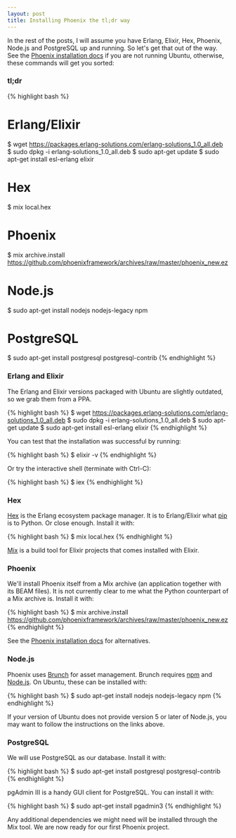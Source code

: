 ```yaml
---
layout: post
title: Installing Phoenix the tl;dr way
---
```


In the rest of the posts, I will assume you have Erlang, Elixir, Hex, Phoenix, Node.js and PostgreSQL up and running. So let's get that out of the way. See the [Phoenix installation docs](http://www.phoenixframework.org/docs/installation) if you are not running Ubuntu, otherwise, these commands will get you sorted:

### tl;dr

{% highlight bash %}
# Erlang/Elixir
$ wget https://packages.erlang-solutions.com/erlang-solutions_1.0_all.deb
$ sudo dpkg -i erlang-solutions_1.0_all.deb
$ sudo apt-get update
$ sudo apt-get install esl-erlang elixir

# Hex
$ mix local.hex

# Phoenix
$ mix archive.install https://github.com/phoenixframework/archives/raw/master/phoenix_new.ez

# Node.js
$ sudo apt-get install nodejs nodejs-legacy npm

# PostgreSQL
$ sudo apt-get install postgresql postgresql-contrib
{% endhighlight %}


### Erlang and Elixir

The Erlang and Elixir versions packaged with Ubuntu are slightly outdated, so we grab them from a PPA.

{% highlight bash %}
$ wget https://packages.erlang-solutions.com/erlang-solutions_1.0_all.deb
$ sudo dpkg -i erlang-solutions_1.0_all.deb
$ sudo apt-get update
$ sudo apt-get install esl-erlang elixir
{% endhighlight %}

You can test that the installation was successful by running:

{% highlight bash %}
$ elixir -v
{% endhighlight %}

Or try the interactive shell (terminate with Ctrl-C):

{% highlight bash %}
$ iex
{% endhighlight %}


### Hex

[Hex](https://hex.pm) is the Erlang ecosystem package manager. It is to Erlang/Elixir what [pip](https://pip.pypa.io/) is to Python. Or close enough. Install it with:

{% highlight bash %}
$ mix local.hex
{% endhighlight %}

[Mix](http://elixir-lang.org/docs/stable/mix/Mix.html) is a build tool for Elixir projects that comes installed with Elixir.

### Phoenix

We'll install Phoenix itself from a Mix archive (an application together with its BEAM files). It is not currently clear to me what the Python counterpart of a Mix archive is. Install it with:

{% highlight bash %}
$ mix archive.install https://github.com/phoenixframework/archives/raw/master/phoenix_new.ez
{% endhighlight %}

See the [Phoenix installation docs](http://www.phoenixframework.org/docs/installation) for alternatives.

### Node.js

Phoenix uses [Brunch](brunch.io) for asset management. Brunch requires [npm](https://www.npmjs.com/) and [Node.js](https://nodejs.org/en/). On Ubuntu, these can be installed with:

{% highlight bash %}
$ sudo apt-get install nodejs nodejs-legacy npm
{% endhighlight %}

If your version of Ubuntu does not provide version 5 or later of Node.js, you may want to follow the instructions on the links above.

### PostgreSQL

We will use PostgreSQL as our database. Install it with:

{% highlight bash %}
$ sudo apt-get install postgresql postgresql-contrib
{% endhighlight %}

pgAdmin III is a handy GUI client for PostgreSQL. You can install it with:

{% highlight bash %}
$ sudo apt-get install pgadmin3
{% endhighlight %}

Any additional dependencies we might need will be installed through the Mix tool. We are now ready for our first Phoenix project.
